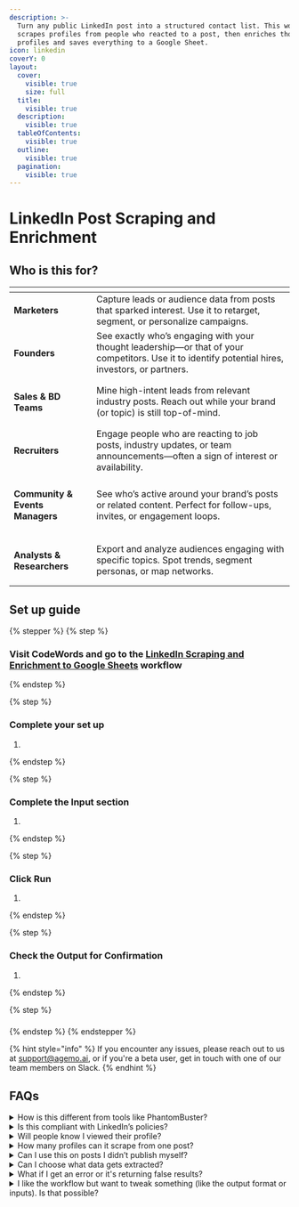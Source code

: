 ```yaml
---
description: >-
  Turn any public LinkedIn post into a structured contact list. This workflow
  scrapes profiles from people who reacted to a post, then enriches those
  profiles and saves everything to a Google Sheet.
icon: linkedin
coverY: 0
layout:
  cover:
    visible: true
    size: full
  title:
    visible: true
  description:
    visible: true
  tableOfContents:
    visible: true
  outline:
    visible: true
  pagination:
    visible: true
---
```


# LinkedIn Post Scraping and Enrichment

## Who is this for?

<table data-view="cards"><thead><tr><th></th><th></th></tr></thead><tbody><tr><td><strong>Marketers</strong></td><td>Capture leads or audience data from posts that sparked interest. Use it to retarget, segment, or personalize campaigns.</td></tr><tr><td><h4>Founders</h4></td><td>See exactly who’s engaging with your thought leadership—or that of your competitors. Use it to identify potential hires, investors, or partners.</td></tr><tr><td><h4>Sales &#x26; BD Teams</h4></td><td>Mine high-intent leads from relevant industry posts. Reach out while your brand (or topic) is still top-of-mind.</td></tr><tr><td><h4>Recruiters</h4></td><td>Engage people who are reacting to job posts, industry updates, or team announcements—often a sign of interest or availability.</td></tr><tr><td><h4>Community &#x26; Events Managers</h4></td><td>See who’s active around your brand’s posts or related content. Perfect for follow-ups, invites, or engagement loops.</td></tr><tr><td><h4>Analysts &#x26; Researchers</h4></td><td>Export and analyze audiences engaging with specific topics. Spot trends, segment personas, or map networks.</td></tr></tbody></table>

## Set up guide

{% stepper %}
{% step %}
### Visit CodeWords and go to the [LinkedIn Scraping and Enrichment to Google Sheets](https://codewords.agemo.ai/run/scrape_and_enrich_linkedin_post_to_google_sheets) workflow
{% endstep %}

{% step %}
### Complete your set up&#x20;

1.
{% endstep %}

{% step %}
### Complete the Input section

1.
{% endstep %}

{% step %}
### Click Run

1.
{% endstep %}

{% step %}
### Check the Output for Confirmation

1.
{% endstep %}

{% step %}
###
{% endstep %}
{% endstepper %}

{% hint style="info" %}
If you encounter any issues, please reach out to us at support@agemo.ai, or if you're a beta user, get in touch with one of our team members on Slack.
{% endhint %}

## FAQs

<details>

<summary>How is this different from tools like PhantomBuster? </summary>

This workflow is easier to use, more flexible, and much more affordable.&#x20;

* **No setup or coding required**—just paste a URL and run.
* **Customizable**—you can specify what data to extract in plain English.
* **Lower cost**—runs typically cost **under $1**, compared to PhantomBuster’s significantly higher pricing.

</details>

<details>

<summary>Is this compliant with LinkedIn’s policies?</summary>

Yes. The workflow scrapes publicly available data from non-authenticated LinkedIn views, staying compliant with LinkedIn’s Terms of Service.

</details>

<details>

<summary>Will people know I viewed their profile?</summary>

That depends on **their privacy settings** and whether you have LinkedIn open in an active browser window. Some users may see a profile view if their settings show all visitors. If you're concerned, we recommend using LinkedIn in private or logged-out mode.

</details>

<details>

<summary>How many profiles can it scrape from one post?</summary>

Up to **250 profiles per post** for now. We're working on increasing that limit soon. This cap is in place to stay within LinkedIn usage boundaries and ensure compliance with their ToS.

</details>

<details>

<summary>Can I use this on posts I didn’t publish myself?</summary>

Yes—any **public** LinkedIn post can be scraped, regardless of who posted it.

</details>

<details>

<summary>Can I choose what data gets extracted?</summary>

Absolutely. You can check off the standard fields you want (e.g., job title, company) and also add free-text instructions for custom enrichment.

</details>

<details>

<summary>What if I get an error or it's returning false results?</summary>

If you notice something off, just let us know via the chat widget on CodeWords, at support@agemo.ai or on Slack if you're in our Beta group. We’re constantly improving our workflows.

</details>

<details>

<summary>I like the workflow but want to tweak something (like the output format or inputs). Is that possible?</summary>

Yes! Just reach out via the chat widget on CodeWords and type in the variation you'd like. Plus, we're rolling out an edit feature soon, so you'll be able to customize workflows on your own with just a few clicks or message.

</details>
